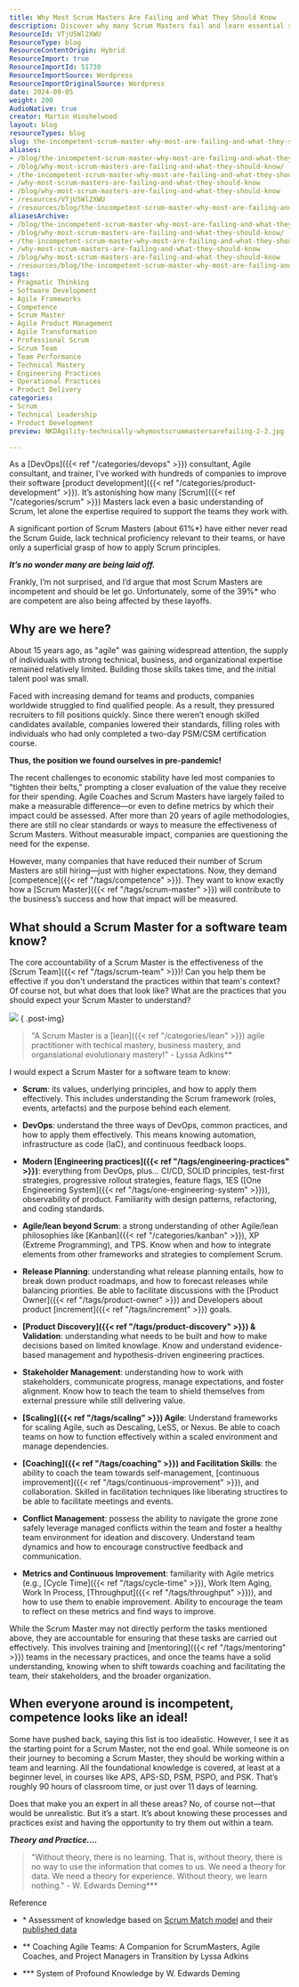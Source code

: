```yaml
---
title: Why Most Scrum Masters Are Failing and What They Should Know
description: Discover why many Scrum Masters fail and learn essential skills for success. Elevate your Agile practices and ensure your team's effectiveness today!
ResourceId: VTjU5Wl2XWU
ResourceType: blog
ResourceContentOrigin: Hybrid
ResourceImport: true
ResourceImportId: 51730
ResourceImportSource: Wordpress
ResourceImportOriginalSource: Wordpress
date: 2024-09-05
weight: 200
AudioNative: true
creator: Martin Hinshelwood
layout: blog
resourceTypes: blog
slug: the-incompetent-scrum-master-why-most-are-failing-and-what-they-should-know
aliases:
- /blog/the-incompetent-scrum-master-why-most-are-failing-and-what-they-should-know
- /blog/why-most-scrum-masters-are-failing-and-what-they-should-know/
- /the-incompetent-scrum-master-why-most-are-failing-and-what-they-should-know
- /why-most-scrum-masters-are-failing-and-what-they-should-know
- /blog/why-most-scrum-masters-are-failing-and-what-they-should-know
- /resources/VTjU5Wl2XWU
- /resources/blog/the-incompetent-scrum-master-why-most-are-failing-and-what-they-should-know
aliasesArchive:
- /blog/the-incompetent-scrum-master-why-most-are-failing-and-what-they-should-know
- /blog/why-most-scrum-masters-are-failing-and-what-they-should-know/
- /the-incompetent-scrum-master-why-most-are-failing-and-what-they-should-know
- /why-most-scrum-masters-are-failing-and-what-they-should-know
- /blog/why-most-scrum-masters-are-failing-and-what-they-should-know
- /resources/blog/the-incompetent-scrum-master-why-most-are-failing-and-what-they-should-know
tags:
- Pragmatic Thinking
- Software Development
- Agile Frameworks
- Competence
- Scrum Master
- Agile Product Management
- Agile Transformation
- Professional Scrum
- Scrum Team
- Team Performance
- Technical Mastery
- Engineering Practices
- Operational Practices
- Product Delivery
categories:
- Scrum
- Technical Leadership
- Product Development
preview: NKDAgility-technically-whymostscrummastersarefailing-2-2.jpg

---
```

As a [DevOps]({{< ref "/categories/devops" >}}) consultant, Agile consultant, and trainer, I’ve worked with hundreds of companies to improve their software [product development]({{< ref "/categories/product-development" >}}). It’s astonishing how many [Scrum]({{< ref "/categories/scrum" >}}) Masters lack even a basic understanding of Scrum, let alone the expertise required to support the teams they work with.

A significant portion of Scrum Masters (about 61%\*) have either never read the Scrum Guide, lack technical proficiency relevant to their teams, or have only a superficial grasp of how to apply Scrum principles.

**_It’s no wonder many are being laid off._**

Frankly, I’m not surprised, and I’d argue that most Scrum Masters are incompetent and should be let go. Unfortunately, some of the 39%\* who are competent are also being affected by these layoffs.

## Why are we here?

About 15 years ago, as "agile" was gaining widespread attention, the supply of individuals with strong technical, business, and organizational expertise remained relatively limited. Building those skills takes time, and the initial talent pool was small.

Faced with increasing demand for teams and products, companies worldwide struggled to find qualified people. As a result, they pressured recruiters to fill positions quickly. Since there weren’t enough skilled candidates available, companies lowered their standards, filling roles with individuals who had only completed a two-day PSM/CSM certification course.

**Thus, the position we found ourselves in pre-pandemic!**

The recent challenges to economic stability have led most companies to "tighten their belts," prompting a closer evaluation of the value they receive for their spending. Agile Coaches and Scrum Masters have largely failed to make a measurable difference—or even to define metrics by which their impact could be assessed. After more than 20 years of agile methodologies, there are still no clear standards or ways to measure the effectiveness of Scrum Masters. Without measurable impact, companies are questioning the need for the expense.

However, many companies that have reduced their number of Scrum Masters are still hiring—just with higher expectations. Now, they demand [competence]({{< ref "/tags/competence" >}}). They want to know exactly how a [Scrum Master]({{< ref "/tags/scrum-master" >}}) will contribute to the business’s success and how that impact will be measured.

## **What should a Scrum Master for a software team know?**

The core accountability of a Scrum Master is the effectiveness of the [Scrum Team]({{< ref "/tags/scrum-team" >}})! Can you help them be effective if you don't understand the practices within that team's context? Of course not, but what does that look like? What are the practices that you should expect your Scrum Master to understand?

![](images/image-1-1.png)
{ .post-img}

> "A Scrum Master is a [lean]({{< ref "/categories/lean" >}}) agile practitioner with techical mastery, business mastery, and organsiational evolutionary mastery!" - Lyssa Adkins\*\*

I would expect a Scrum Master for a software team to know:

- **Scrum**: its values, underlying principles, and how to apply them effectively. This includes understanding the Scrum framework (roles, events, artefacts) and the purpose behind each element.

- **DevOps**: understand the three ways of DevOps, common practices, and how to apply them effectively. This means knowing automation, infrastructure as code (IaC), and continuous feedback loops.

- **Modern [Engineering practices]({{< ref "/tags/engineering-practices" >}})**: everything from DevOps, plus... CI/CD, SOLID principles, test-first strategies, progressive rollout strategies, feature flags, 1ES ([One Engineering System]({{< ref "/tags/one-engineering-system" >}})), observability of product. Familiarity with design patterns, refactoring, and coding standards.

- **Agile/lean beyond Scrum**: a strong understanding of other Agile/lean philosophies like [Kanban]({{< ref "/categories/kanban" >}}), XP (Extreme Programming), and TPS. Know when and how to integrate elements from other frameworks and strategies to complement Scrum.

- **Release Planning**: understanding what release planning entails, how to break down product roadmaps, and how to forecast releases while balancing priorities. Be able to facilitate discussions with the [Product Owner]({{< ref "/tags/product-owner" >}}) and Developers about product [increment]({{< ref "/tags/increment" >}}) goals.

- **[Product Discovery]({{< ref "/tags/product-discovery" >}}) & Validation**: understanding what needs to be built and how to make decisions based on limited knowlage. Know and understand evidence-based management and hypothesis-driven engineering practices.

- **Stakeholder Management**: understanding how to work with stakeholders, communicate progress, manage expectations, and foster alignment. Know how to teach the team to shield themselves from external pressure while still delivering value.

- **[Scaling]({{< ref "/tags/scaling" >}}) Agile**: Understand frameworks for scaling Agile, such as Descaling, LeSS, or Nexus. Be able to coach teams on how to function effectively within a scaled environment and manage dependencies.

- **[Coaching]({{< ref "/tags/coaching" >}}) and Facilitation Skills**: the ability to coach the team towards self-management, [continuous improvement]({{< ref "/tags/continuous-improvement" >}}), and collaboration. Skilled in facilitation techniques like liberating structires to be able to facilitate meetings and events.

- **Conflict Management**: possess the ability to navigate the grone zone safely leverage managed conflicts within the team and foster a healthy team environment for ideation and discovery. Understand team dynamics and how to encourage constructive feedback and communication.

- **Metrics and Continuous Improvement**: familiarity with Agile metrics (e.g., [Cycle Time]({{< ref "/tags/cycle-time" >}}), Work Item Aging, Work In Process, [Throughput]({{< ref "/tags/throughput" >}})), and how to use them to enable improvement. Ability to encourage the team to reflect on these metrics and find ways to improve.

While the Scrum Master may not directly perform the tasks mentioned above, they are accountable for ensuring that these tasks are carried out effectively. This involves training and [mentoring]({{< ref "/tags/mentoring" >}}) teams in the necessary practices, and once the teams have a solid understanding, knowing when to shift towards coaching and facilitating the team, their stakeholders, and the broader organization.

## When everyone around is incompetent, competence looks like an ideal!

Some have pushed back, saying this list is too idealistic. However, I see it as the starting point for a Scrum Master, not the end goal. While someone is on their journey to becoming a Scrum Master, they should be working within a team and learning. All the foundational knowledge is covered, at least at a beginner level, in courses like APS, APS-SD, PSM, PSPO, and PSK. That’s roughly 90 hours of classroom time, or just over 11 days of learning.

Does that make you an expert in all these areas? No, of course not—that would be unrealistic. But it’s a start. It’s about knowing these processes and practices exist and having the opportunity to try them out within a team.

**_Theory and Practice...._**

> "Without theory, there is no learning. That is, without theory, there is no way to use the information that comes to us. We need a theory for data. We need a theory for experience. Without theory, we learn nothing." - W. Edwards Deming\*\*\*

Reference

- \* Assessment of knowledge based on [Scrum Match model](https://scrummatch.com/en/support/understanding-scrum-master-maturity) and their [published data](https://www.linkedin.com/posts/martinhinshelwood_scrummastery-agileleadership-continuousimprovement-activity-7203391160243892224-nVHP?utm_source=share&utm_medium=member_desktop)

- \*\* Coaching Agile Teams: A Companion for ScrumMasters, Agile Coaches, and Project Managers in Transition by Lyssa Adkins

- \*\*\* System of Profound Knowledge by W. Edwards Deming
